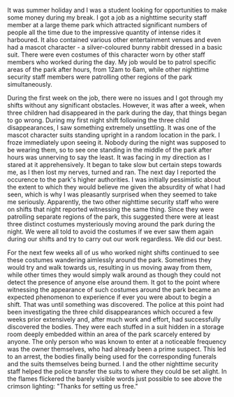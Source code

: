 It was summer holiday and I was a student looking for opportunities to make some money during my break. I got a job as a nighttime security staff member at a large theme park which attracted significant numbers of people all the time due to the impressive quantity of intense rides it harboured. It also contained various other entertainment venues and even had a mascot character - a silver-coloured bunny rabbit dressed in a basic suit. There were even costumes of this character worn by other staff members who worked during the day. My job would be to patrol specific areas of the park after hours, from 12am to 6am, while other nighttime security staff members were patrolling other regions of the park simultaneously. 

During the first week on the job, there were no issues and I got through my shifts without any significant obstacles. However, it was after a week, when three children had disappeared in the park during the day, that things began to go wrong. During my first night shift following the three child disappearances, I saw something extremely unsettling. It was one of the mascot character suits standing upright in a random location in the park. I froze immediately upon seeing it. Nobody during the night was supposed to be wearing them, so to see one standing in the middle of the park after hours was unnerving to say the least. It was facing in my direction as I stared at it apprehensively. It began to take slow but certain steps towards me, as I then lost my nerves, turned and ran. The next day I reported the occurence to the park's higher authorities. I was initially pessimistic about the extent to which they would believe me given the absurdity of what I had seen, which is why I was pleasantly surprised when they seemed to take me seriously. Apparently, the two other nighttime security staff who were on shifts that night reported witnessing the same thing. Since they were patrolling separate regions of the park, this suggested there were at least three distinct costumes mysteriously moving around the park during the night. We were all told to avoid the costumes if we ever saw them again during our shifts and try to carry out our work regardless. We did our best.

For the next few weeks all of us who worked night shifts continued to see these costumes wandering aimlessly around the park. Sometimes they would try and walk towards us, resulting in us moving away from them, while other times they would simply walk around as though they could not detect the presence of anyone else around them. It got to the point where witnessing the appearance of such costumes around the park became an expected phenomenon to experience if ever you were about to begin a shift. That was until something was discovered. The police at this point had been investigating the three child disappearances which occured a few weeks prior extensively and, after much work and effort, had successfully discovered the bodies. They were each stuffed in a suit hidden in a storage room deeply embedded within an area of the park scarcely entered by anyone. The only person who was known to enter at a noticeable frequency was the owner themselves, who had already been a prime suspect. This led to an arrest, the bodies finally being used for the corresponding funerals and the suits themselves being burned. I and the other nighttime security staff helped the police transfer the suits to where they could be set alight. In the flames flickered the barely visible words just possible to see above the crimson lighting: "Thanks for setting us free."